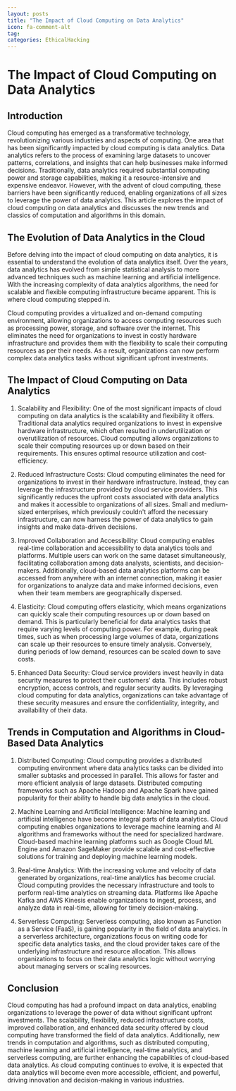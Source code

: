 ```yaml
---
layout: posts
title: "The Impact of Cloud Computing on Data Analytics"
icon: fa-comment-alt
tag:      
categories: EthicalHacking
---
```



# The Impact of Cloud Computing on Data Analytics

## Introduction

Cloud computing has emerged as a transformative technology, revolutionizing various industries and aspects of computing. One area that has been significantly impacted by cloud computing is data analytics. Data analytics refers to the process of examining large datasets to uncover patterns, correlations, and insights that can help businesses make informed decisions. Traditionally, data analytics required substantial computing power and storage capabilities, making it a resource-intensive and expensive endeavor. However, with the advent of cloud computing, these barriers have been significantly reduced, enabling organizations of all sizes to leverage the power of data analytics. This article explores the impact of cloud computing on data analytics and discusses the new trends and classics of computation and algorithms in this domain.

## The Evolution of Data Analytics in the Cloud

Before delving into the impact of cloud computing on data analytics, it is essential to understand the evolution of data analytics itself. Over the years, data analytics has evolved from simple statistical analysis to more advanced techniques such as machine learning and artificial intelligence. With the increasing complexity of data analytics algorithms, the need for scalable and flexible computing infrastructure became apparent. This is where cloud computing stepped in.

Cloud computing provides a virtualized and on-demand computing environment, allowing organizations to access computing resources such as processing power, storage, and software over the internet. This eliminates the need for organizations to invest in costly hardware infrastructure and provides them with the flexibility to scale their computing resources as per their needs. As a result, organizations can now perform complex data analytics tasks without significant upfront investments.

## The Impact of Cloud Computing on Data Analytics

1. Scalability and Flexibility: One of the most significant impacts of cloud computing on data analytics is the scalability and flexibility it offers. Traditional data analytics required organizations to invest in expensive hardware infrastructure, which often resulted in underutilization or overutilization of resources. Cloud computing allows organizations to scale their computing resources up or down based on their requirements. This ensures optimal resource utilization and cost-efficiency.

2. Reduced Infrastructure Costs: Cloud computing eliminates the need for organizations to invest in their hardware infrastructure. Instead, they can leverage the infrastructure provided by cloud service providers. This significantly reduces the upfront costs associated with data analytics and makes it accessible to organizations of all sizes. Small and medium-sized enterprises, which previously couldn't afford the necessary infrastructure, can now harness the power of data analytics to gain insights and make data-driven decisions.

3. Improved Collaboration and Accessibility: Cloud computing enables real-time collaboration and accessibility to data analytics tools and platforms. Multiple users can work on the same dataset simultaneously, facilitating collaboration among data analysts, scientists, and decision-makers. Additionally, cloud-based data analytics platforms can be accessed from anywhere with an internet connection, making it easier for organizations to analyze data and make informed decisions, even when their team members are geographically dispersed.

4. Elasticity: Cloud computing offers elasticity, which means organizations can quickly scale their computing resources up or down based on demand. This is particularly beneficial for data analytics tasks that require varying levels of computing power. For example, during peak times, such as when processing large volumes of data, organizations can scale up their resources to ensure timely analysis. Conversely, during periods of low demand, resources can be scaled down to save costs.

5. Enhanced Data Security: Cloud service providers invest heavily in data security measures to protect their customers' data. This includes robust encryption, access controls, and regular security audits. By leveraging cloud computing for data analytics, organizations can take advantage of these security measures and ensure the confidentiality, integrity, and availability of their data.

## Trends in Computation and Algorithms in Cloud-Based Data Analytics

1. Distributed Computing: Cloud computing provides a distributed computing environment where data analytics tasks can be divided into smaller subtasks and processed in parallel. This allows for faster and more efficient analysis of large datasets. Distributed computing frameworks such as Apache Hadoop and Apache Spark have gained popularity for their ability to handle big data analytics in the cloud.

2. Machine Learning and Artificial Intelligence: Machine learning and artificial intelligence have become integral parts of data analytics. Cloud computing enables organizations to leverage machine learning and AI algorithms and frameworks without the need for specialized hardware. Cloud-based machine learning platforms such as Google Cloud ML Engine and Amazon SageMaker provide scalable and cost-effective solutions for training and deploying machine learning models.

3. Real-time Analytics: With the increasing volume and velocity of data generated by organizations, real-time analytics has become crucial. Cloud computing provides the necessary infrastructure and tools to perform real-time analytics on streaming data. Platforms like Apache Kafka and AWS Kinesis enable organizations to ingest, process, and analyze data in real-time, allowing for timely decision-making.

4. Serverless Computing: Serverless computing, also known as Function as a Service (FaaS), is gaining popularity in the field of data analytics. In a serverless architecture, organizations focus on writing code for specific data analytics tasks, and the cloud provider takes care of the underlying infrastructure and resource allocation. This allows organizations to focus on their data analytics logic without worrying about managing servers or scaling resources.

## Conclusion

Cloud computing has had a profound impact on data analytics, enabling organizations to leverage the power of data without significant upfront investments. The scalability, flexibility, reduced infrastructure costs, improved collaboration, and enhanced data security offered by cloud computing have transformed the field of data analytics. Additionally, new trends in computation and algorithms, such as distributed computing, machine learning and artificial intelligence, real-time analytics, and serverless computing, are further enhancing the capabilities of cloud-based data analytics. As cloud computing continues to evolve, it is expected that data analytics will become even more accessible, efficient, and powerful, driving innovation and decision-making in various industries.